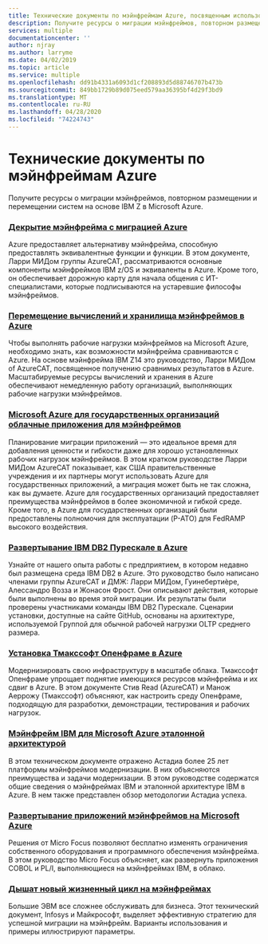 ```yaml
---
title: Технические документы по мэйнфреймам Azure, посвященным использованию виртуальных машин Azure и службы хранилища Azure
description: Получите ресурсы о миграции мэйнфреймов, повторном размещении и перемещении систем на основе IBM Z в Microsoft Azure.
services: multiple
documentationcenter: ''
author: njray
ms.author: larryme
ms.date: 04/02/2019
ms.topic: article
ms.service: multiple
ms.openlocfilehash: dd91b4331a6093d1cf208893d5d88746707b473b
ms.sourcegitcommit: 849bb1729b89d075eed579aa36395bf4d29f3bd9
ms.translationtype: MT
ms.contentlocale: ru-RU
ms.lasthandoff: 04/28/2020
ms.locfileid: "74224743"
---
```

# <a name="azure-white-papers-about-mainframe-topics"></a>Технические документы по мэйнфреймам Azure

Получите ресурсы о миграции мэйнфреймов, повторном размещении и перемещении систем на основе IBM Z в Microsoft Azure.

### <a name="demystifying-mainframe-to-azure-migration"></a>[Декрытие мэйнфрейма с миграцией Azure](https://azure.microsoft.com/resources/demystifying-mainframe-to-azure-migration/)

Azure предоставляет альтернативу мэйнфрейма, способную предоставлять эквивалентные функции и функции. В этом документе, Ларри МИДом группы AzureCAT, рассматриваются основные компоненты мэйнфреймов IBM z/OS и эквиваленты в Azure. Кроме того, он обеспечивает дорожную карту для начала общения с ИТ-специалистами, которые подписываются на устаревшие философы мэйнфреймов.

### <a name="move-mainframe-compute-and-storage-to-azure"></a>[Перемещение вычислений и хранилища мэйнфреймов в Azure](https://azure.microsoft.com/resources/move-mainframe-compute-and-storage-to-azure/)

Чтобы выполнять рабочие нагрузки мэйнфреймов на Microsoft Azure, необходимо знать, как возможности мэйнфрейма сравниваются с Azure. На основе мэйнфрейма IBM Z14 это руководство, Ларри МИДом of AzureCAT, посвященное получению сравнимых результатов в Azure. Масштабируемые ресурсы вычислений и хранения в Azure обеспечивают немедленную работу организаций, выполняющих рабочие нагрузки мэйнфреймов.

### <a name="microsoft-azure-government-cloud-for-mainframe-applications"></a>[Microsoft Azure для государственных организаций облачные приложения для мэйнфреймов](https://azure.microsoft.com/resources/microsoft-azure-government-cloud-for-mainframe-applications/)

Планирование миграции приложений — это идеальное время для добавления ценности и гибкости даже для хорошо установленных рабочих нагрузок мэйнфреймов. В этом кратком руководстве Ларри МИДом AzureCAT показывает, как США правительственные учреждения и их партнеры могут использовать Azure для государственных приложений, а миграция может быть не так сложна, как вы думаете. Azure для государственных организаций предоставляет преимущества мэйнфреймов в более экономичной и гибкой среде. Кроме того, в Azure для государственных организаций были предоставлены полномочия для эксплуатации (P-ATO) для FedRAMP высокого воздействия.

### <a name="deploy-ibm-db2-purescale-on-azure"></a>[Развертывание IBM DB2 Пурескале в Azure](https://azure.microsoft.com/resources/deploy-ibm-db2-purescale-on-azure/)

Узнайте от нашего опыта работы с предприятием, в котором недавно был размещена среда IBM DB2 в Azure. Это руководство было написано членами группы AzureCAT и ДМЖ: Ларри МИДом, Гуинебертиèре, Алессандро Возза и Жонасон Фрост. Они описывают действия, которые были выполнены во время этой миграции. Их результаты были проверены участниками команды IBM DB2 Пурескале. Сценарии установки, доступные на сайте GitHub, основаны на архитектуре, используемой Группой для обычной рабочей нагрузки OLTP среднего размера.

### <a name="install-tmaxsoft-openframe-on-azure"></a>[Установка Тмакссофт Опенфраме в Azure](https://azure.microsoft.com/resources/install-tmaxsoft-openframe-on-azure/)

Модернизировать свою инфраструктуру в масштабе облака. Тмакссофт Опенфраме упрощает поднятие имеющихся ресурсов мэйнфрейма и их сдвиг в Azure. В этом документе Стив Read (AzureCAT) и Манож Аеррожу (Тмакссофт) объясняют, как настроить среду Опенфраме, подходящую для разработки, демонстрации, тестирования и рабочих нагрузок.

### <a name="ibm-mainframe-to-microsoft-azure-reference-architecture"></a>[Мэйнфрейм IBM для Microsoft Azure эталонной архитектурой](https://www.astadia.com/whitepaper/ibm-mainframe-to-microsoft-azure)

В этом техническом документе отражено Астадиа более 25 лет платформы мэйнфреймов модернизации. В них объясняются преимущества и задачи модернизации. В этом руководстве содержатся общие сведения о мэйнфреймах IBM и эталонной архитектуре IBM в Azure. В нем также представлен обзор методологии Астадиа успеха.

### <a name="deploying-mainframe-applications-to-microsoft-azure"></a>[Развертывание приложений мэйнфреймов на Microsoft Azure](https://www.microfocus.com/media/white-paper/deploying_mainframe_applications_to_microsoft_azure_wp.pdf)

Решения от Micro Focus позволяют бесплатно изменять ограничения собственного оборудования и программного обеспечения мэйнфрейма. В этом руководство Micro Focus объясняет, как развернуть приложения COBOL и PL/I, выполняющиеся на мэйнфреймах IBM, в облако.

### <a name="breathe-new-life-into-mainframes"></a>[Дышат новый жизненный цикл на мэйнфреймах](https://www.infosys.com/services/modernization/breathe-new-life-mainframes.html)

 Большие ЭВМ все сложнее обслуживать для бизнеса. Этот технический документ, Infosys и Майкрософт, выделяет эффективную стратегию для успешной миграции на мэйнфрейм. Варианты использования и примеры иллюстрируют параметры.